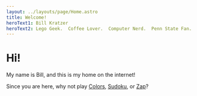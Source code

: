 ```yaml
---
layout: ../layouts/page/Home.astro
title: Welcome!
heroText1: Bill Kratzer
heroText2: Lego Geek.  Coffee Lover.  Computer Nerd.  Penn State Fan.
---
```


# Hi!

My name is Bill, and this is my home on the internet!

Since you are here, why not play 
[Colors](http://colors.thekratzers.com/),
[Sudoku](http://sudoku.thekratzers.com), or
[Zap](http://zap.thekratzers.com)?


